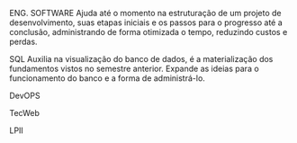 ENG. SOFTWARE
Ajuda até o momento na estruturação de um projeto de desenvolvimento, suas etapas iniciais e os passos para o progresso até a conclusão, administrando de forma otimizada o tempo,
reduzindo custos e perdas.

SQL
Auxilia na visualização do banco de dados, é a materialização dos fundamentos vistos no semestre anterior. Expande as ideias para o funcionamento do banco e a forma de
administrá-lo.

DevOPS

TecWeb

LPII
